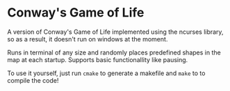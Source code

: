 # Conway's Game of Life

A version of Conway's Game of Life implemented using the ncurses library, so as a result, it doesn't run on windows at the moment.

Runs in terminal of any size and randomly places predefined shapes in the map at each startup. Supports basic functionallity like pausing.

To use it yourself, just run `cmake` to generate a makefile and `make` to to compile the code!
